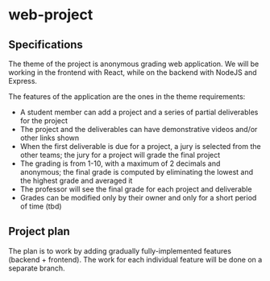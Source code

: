 # web-project

## Specifications

The theme of the project is anonymous grading web application. We will be working
in the frontend with React, while on the backend with NodeJS and Express.

The features of the application are the ones in the theme requirements:

- A student member can add a project and a series of partial deliverables for the
project
- The project and the deliverables can have demonstrative videos and/or other
links shown
- When the first deliverable is due for a project, a jury is selected from the
other teams; the jury for a project will grade the final project
- The grading is from 1-10, with a maximum of 2 decimals and anonymous; the final
grade is computed by eliminating the lowest and the highest grade and averaged it
- The professor will see the final grade for each project and deliverable
- Grades can be modified only by their owner and only for a short period of time
(tbd)

## Project plan

The plan is to work by adding gradually fully-implemented features (backend + frontend).
The work for each individual feature will be done on a separate branch.

